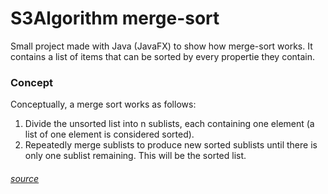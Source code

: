 # S3Algorithm merge-sort
Small project made with Java (JavaFX) to show how merge-sort works.
It contains a list of items that can be sorted by every propertie they contain.

### Concept
Conceptually, a merge sort works as follows:

1. Divide the unsorted list into n sublists, each containing one element (a list of one element is considered sorted).
2. Repeatedly merge sublists to produce new sorted sublists until there is only one sublist remaining. This will be the sorted list.
###### [source](https://en.wikipedia.org/wiki/Merge_sort)
